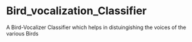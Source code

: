 # Bird_vocalization_Classifier

A Bird-Vocalizer Classifier which helps in distuingishing the voices of the various Birds